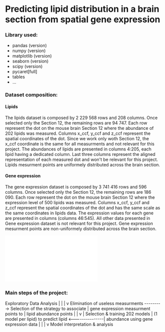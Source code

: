 # Predicting lipid distribution in a brain section from spatial gene expression

### Library used:
- pandas (version)
- numpy (version)
- matplotlib (version)
- seaborn (version)
- scipy (version)
- pycaret[full]
- tables
- ...

### Dataset composition:
#### Lipids
The lipids dataset is composed by 2 229 568 rows and 208 columns.
Once selected only the Section 12, the remaining rows are 94 747.
Each row represent the dot on the mouse brain Section 12 where the abundance of 202 lipids was measured.
Columns x_ccf, y_ccf and z_ccf represent the spatial coordinates of the dot. Since we work only woth Section 12, the x_ccf coordinate is the same for all measurments and not relevant for this project.
The abundances of lipids are presented in columns 4:205, each lipid having a dedicated column. 
Last three columns represent the aligned representation of each measured dot and won't be relevant for this project.
Lipids mesurment points are uniformely distributed across the brain section.

#### Gene expression 
The gene expression dataset is composed by 3 741 416 rows and 596 columns.
Once selected only the Section 12, the remaining rows are 186 090.
Each row represent the dot on the mouse brain Section 12 where the expression level of 500 lipids was measured.
Columns x_ccf, y_ccf and z_ccf represent the spatial coordinates of the dot and has the same scale as the same coordinates in lipids data.
The expression values for each gene are presented in columns (columns 46:545). All other data presented in Gene expression dataset is not relevant for this project.
Gene expression mesurment points are non-uniformely distributed across the brain section. 

![alt text](./Images/1.pdf)

### Main steps of the project:

Exploratory Data Analysis
             |
             |
             |
             v
Elimination of useless measurments ---------> Selection of the strategy to associate 
             |                                gene expression measurment points to 
             |                                lipid abundance points
             |                                       |
             v                                       |
Selection & training 202 models                      |
(1 model per lipid) to predict lipid <---------------|
abundance using gene expression data
             |
             |
             |
             v
Model interpretation & analysis





